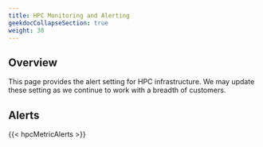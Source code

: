 ```yaml
---
title: HPC Monitoring and Alerting
geekdocCollapseSection: true
weight: 30
---
```


## Overview

This page provides the alert setting for HPC infrastructure. We may update these setting as we continue to work with a breadth of customers.

## Alerts

{{< hpcMetricAlerts >}}
